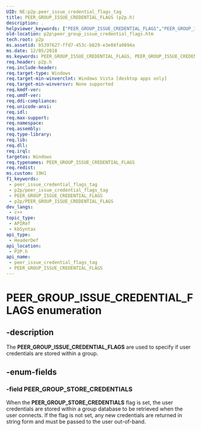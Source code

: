 ```yaml
---
UID: NE:p2p.peer_issue_credential_flags_tag
title: PEER_GROUP_ISSUE_CREDENTIAL_FLAGS (p2p.h)
description: .
helpviewer_keywords: ["PEER_GROUP_ISSUE_CREDENTIAL_FLAGS","PEER_GROUP_ISSUE_CREDENTIAL_FLAGS enumeration [Peer Networking]","PEER_GROUP_STORE_CREDENTIALS","p2p.peer_group_issue_credential_flags","p2p/PEER_GROUP_ISSUE_CREDENTIAL_FLAGS","p2p/PEER_GROUP_STORE_CREDENTIALS"]
old-location: p2p\peer_group_issue_credential_flags.htm
tech.root: p2p
ms.assetid: b5397627-ffd7-453c-b829-e3e04fa9894a
ms.date: 12/05/2018
ms.keywords: PEER_GROUP_ISSUE_CREDENTIAL_FLAGS, PEER_GROUP_ISSUE_CREDENTIAL_FLAGS enumeration [Peer Networking], PEER_GROUP_STORE_CREDENTIALS, p2p.peer_group_issue_credential_flags, p2p/PEER_GROUP_ISSUE_CREDENTIAL_FLAGS, p2p/PEER_GROUP_STORE_CREDENTIALS
req.header: p2p.h
req.include-header: 
req.target-type: Windows
req.target-min-winverclnt: Windows Vista [desktop apps only]
req.target-min-winversvr: None supported
req.kmdf-ver: 
req.umdf-ver: 
req.ddi-compliance: 
req.unicode-ansi: 
req.idl: 
req.max-support: 
req.namespace: 
req.assembly: 
req.type-library: 
req.lib: 
req.dll: 
req.irql: 
targetos: Windows
req.typenames: PEER_GROUP_ISSUE_CREDENTIAL_FLAGS
req.redist: 
ms.custom: 19H1
f1_keywords:
 - peer_issue_credential_flags_tag
 - p2p/peer_issue_credential_flags_tag
 - PEER_GROUP_ISSUE_CREDENTIAL_FLAGS
 - p2p/PEER_GROUP_ISSUE_CREDENTIAL_FLAGS
dev_langs:
 - c++
topic_type:
 - APIRef
 - kbSyntax
api_type:
 - HeaderDef
api_location:
 - P2P.h
api_name:
 - peer_issue_credential_flags_tag
 - PEER_GROUP_ISSUE_CREDENTIAL_FLAGS
---
```


# PEER_GROUP_ISSUE_CREDENTIAL_FLAGS enumeration


## -description

The <b>PEER_GROUP_ISSUE_CREDENTIAL_FLAGS</b> are used to specify if user credentials are stored within a group.

## -enum-fields

### -field PEER_GROUP_STORE_CREDENTIALS

When the <b>PEER_GROUP_STORE_CREDENTIALS</b> flag is set, the user  credentials are stored within a group database to be retrieved when the user connects. If the flag is not set, any new credentials are returned in string form and must be passed to the user out-of-band.

